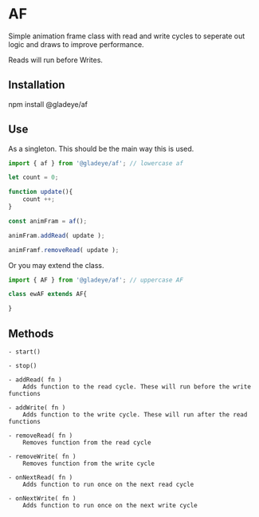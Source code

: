 # AF

Simple animation frame class with read and write cycles to seperate out logic and draws to improve performance.

Reads will run before Writes.

## Installation

npm install @gladeye/af

## Use

As a singleton. This should be the main way this is used.
```js
import { af } from '@gladeye/af'; // lowercase af

let count = 0;

function update(){
    count ++;
}

const animFram = af();

animFram.addRead( update );

animFramf.removeRead( update );

```

Or you may extend the class.


```js
import { AF } from '@gladeye/af'; // uppercase AF

class ewAF extends AF{

}
```

## Methods

    - start()

    - stop()

    - addRead( fn )
        Adds function to the read cycle. These will run before the write functions

    - addWrite( fn )
        Adds function to the write cycle. These will run after the read functions

    - removeRead( fn )
        Removes function from the read cycle

    - removeWrite( fn )
        Removes function from the write cycle

    - onNextRead( fn )
        Adds function to run once on the next read cycle

    - onNextWrite( fn )
        Adds function to run once on the next write cycle
